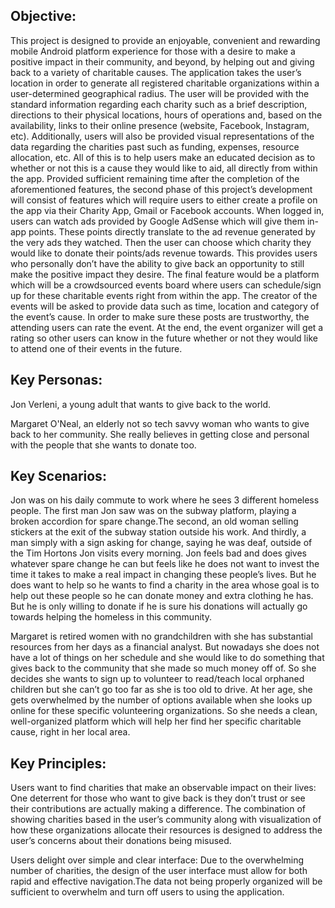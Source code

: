 ## Objective:

This project is designed to provide an enjoyable, convenient and rewarding mobile Android platform experience for those with a desire to make a positive impact in their community, and beyond, by helping out and giving back to a variety of charitable causes. The application takes the user’s location in order to generate all registered charitable organizations within a user-determined geographical radius. The user will be provided with the standard information regarding each charity such as a brief description, directions to their physical locations, hours of operations and, based on the availability, links to their online presence (website, Facebook, Instagram, etc). Additionally, users will also be provided visual representations of the data regarding the charities past such as funding, expenses, resource allocation, etc. All of this is to help users make an educated decision as to whether or not this is a cause they would like to aid, all directly from within the app. Provided sufficient remaining time after the completion of the aforementioned features, the second phase of this project’s development will consist of features which will require users to either create a profile on the app via their Charity App, Gmail or Facebook accounts. When logged in, users can watch ads provided by Google AdSense which will give them in-app points. These points directly translate to the ad revenue generated by the very ads they watched. Then the user can choose which charity they would like to donate their points/ads revenue towards. This provides users who personally don’t have the ability to give back an opportunity to still make the positive impact they desire. The final feature would be a platform which will be a crowdsourced events board where users can schedule/sign up for these charitable events right from within the app. The creator of the events will be asked to provide data such as time, location and category of the event’s cause. In order to make sure these posts are trustworthy, the attending users can rate the event. At the end, the event organizer will get a rating so other users can know in the future whether or not they would like to attend one of their events in the future.


## Key Personas:

Jon Verleni, a young adult that wants to give back to the world.

Margaret O'Neal, an elderly not so tech savvy woman who wants to give back to her community. She really believes in getting close and personal with the people that she wants to donate too.


## Key Scenarios:

Jon was on his daily commute to work where he sees 3 different homeless people. The first man Jon saw was on the subway platform, playing a broken accordion for spare change.The second, an old woman selling stickers at the exit of the subway station outside his work. And thirdly, a man simply with a sign asking for change, saying he was deaf, outside of the Tim Hortons Jon visits every morning. Jon feels bad and does gives whatever spare change he can but feels like he does not want to invest the time it takes to make a real impact in changing these people’s lives. But he does want to help so he wants to find a charity in the area whose goal is to help out these people so he can donate money and extra clothing he has. But he is only willing to donate if he is sure his donations will actually go towards helping the homeless in this community.

Margaret is retired women with no grandchildren with she has substantial resources from her days as a financial analyst. But nowadays she does not have a lot of things on her schedule and she would like to do something that gives back to the community that she made so much money off of. So she decides she wants to sign up to volunteer to read/teach local orphaned children but she can’t go too far as she is too old to drive. At her age, she gets overwhelmed by the number of options available when she looks up online for these specific volunteering organizations. So she needs a clean, well-organized platform which will help her find her specific charitable cause, right in her local area.


## Key Principles:

Users want to find charities that make an observable impact on their lives: One deterrent for those who want to give back is they don’t trust or see their contributions are actually making a difference. The combination of showing charities based in the user’s community along with visualization of how these organizations allocate their resources is designed to address the user’s concerns about their donations being misused.

Users delight over simple and clear interface: Due to the overwhelming number of charities, the design of the user interface must allow for both rapid and effective navigation.The data not being properly organized will be sufficient to overwhelm and turn off users to using the application.
